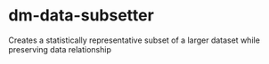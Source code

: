 # dm-data-subsetter
Creates a statistically representative subset of a larger dataset while preserving data relationship
